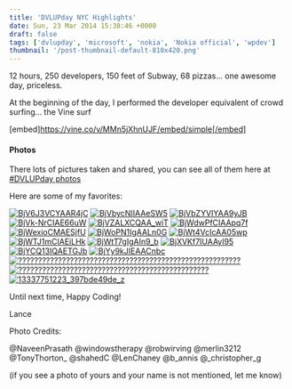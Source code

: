 ```yaml
---
title: 'DVLUPday NYC Highlights'
date: Sun, 23 Mar 2014 15:38:46 +0000
draft: false
tags: ['dvlupday', 'microsoft', 'nokia', 'Nokia official', 'wpdev']
thumbnail: '/post-thumbnail-default-810x420.png'
---
```


12 hours, 250 developers, 150 feet of Subway, 68 pizzas... one awesome day, priceless.

At the beginning of the day, I performed the developer equivalent of crowd surfing... the Vine surf

[embed]https://vine.co/v/MMn5jXhnUJF/embed/simple[/embed]

#### Photos

There lots of pictures taken and shared, you can see all of them here at [#DVLUPday photos](https://twitter.com/search?q=%23DVLUPday&mode=photos&src=taoc)

Here are some of my favorites:

[![BjV6J3VCYAAR4jC](http://nokiawpdev.files.wordpress.com/2014/03/bjv6j3vcyaar4jc1.jpg?w=700)](http://nokiawpdev.files.wordpress.com/2014/03/bjv6j3vcyaar4jc1.jpg) [![BjVbycNIIAAeSW5](http://nokiawpdev.files.wordpress.com/2014/03/bjvbycniiaaesw5.jpg?w=600)](http://nokiawpdev.files.wordpress.com/2014/03/bjvbycniiaaesw5.jpg) [![BjVbZYVIYAA9yJB](http://nokiawpdev.files.wordpress.com/2014/03/bjvbzyviyaa9yjb.jpg?w=599)](http://nokiawpdev.files.wordpress.com/2014/03/bjvbzyviyaa9yjb.jpg) [![BjVk-NrCIAE66uW](http://nokiawpdev.files.wordpress.com/2014/03/bjvk-nrciae66uw.jpg?w=576)](http://nokiawpdev.files.wordpress.com/2014/03/bjvk-nrciae66uw.jpg) [![BjVZALXCQAA_wiT](http://nokiawpdev.files.wordpress.com/2014/03/bjvzalxcqaa_wit.jpg?w=599)](http://nokiawpdev.files.wordpress.com/2014/03/bjvzalxcqaa_wit.jpg) [![BjWdwPfCIAApq7f](http://nokiawpdev.files.wordpress.com/2014/03/bjwdwpfciaapq7f.jpg?w=600)](http://nokiawpdev.files.wordpress.com/2014/03/bjwdwpfciaapq7f.jpg) [![BjWexioCMAESjfU](http://nokiawpdev.files.wordpress.com/2014/03/bjwexiocmaesjfu.jpg?w=600)](http://nokiawpdev.files.wordpress.com/2014/03/bjwexiocmaesjfu.jpg) [![BjWoPN1IgAALn0G](http://nokiawpdev.files.wordpress.com/2014/03/bjwopn1igaaln0g.jpg?w=599)](http://nokiawpdev.files.wordpress.com/2014/03/bjwopn1igaaln0g.jpg) [![BjWt4VcIcAA05wp](http://nokiawpdev.files.wordpress.com/2014/03/bjwt4vcicaa05wp.jpg?w=599)](http://nokiawpdev.files.wordpress.com/2014/03/bjwt4vcicaa05wp.jpg) [![BjWTJ1mCIAEiLHk](http://nokiawpdev.files.wordpress.com/2014/03/bjwtj1mciaeilhk.jpg?w=599)](http://nokiawpdev.files.wordpress.com/2014/03/bjwtj1mciaeilhk.jpg) [![BjWtT7gIgAIn9_b](http://nokiawpdev.files.wordpress.com/2014/03/bjwtt7gigain9_b.jpg?w=599)](http://nokiawpdev.files.wordpress.com/2014/03/bjwtt7gigain9_b.jpg) [![BjXVKf7IUAAyl95](http://nokiawpdev.files.wordpress.com/2014/03/bjxvkf7iuaayl95.jpg?w=600)](http://nokiawpdev.files.wordpress.com/2014/03/bjxvkf7iuaayl95.jpg) [![BjYCQ13IQAETGJb](http://nokiawpdev.files.wordpress.com/2014/03/bjycq13iqaetgjb.jpg?w=598)](http://nokiawpdev.files.wordpress.com/2014/03/bjycq13iqaetgjb.jpg) [![BjYy9kJIEAACnbc](http://nokiawpdev.files.wordpress.com/2014/03/bjyy9kjieaacnbc.jpg?w=598)](http://nokiawpdev.files.wordpress.com/2014/03/bjyy9kjieaacnbc.jpg) [![????????????????????????????????????????????????????????](http://nokiawpdev.files.wordpress.com/2014/03/wp_20140322_002.jpg?w=700)](http://nokiawpdev.files.wordpress.com/2014/03/wp_20140322_002.jpg) [![????????????????????????????????????????????????](http://nokiawpdev.files.wordpress.com/2014/03/wp_20140322_09_16_59_pro.jpg?w=700)](http://nokiawpdev.files.wordpress.com/2014/03/wp_20140322_09_16_59_pro.jpg) [![13337751223_397bde49de_z](http://nokiawpdev.files.wordpress.com/2014/03/13337751223_397bde49de_z.jpg?w=480)](http://nokiawpdev.files.wordpress.com/2014/03/13337751223_397bde49de_z.jpg)

Until next time, Happy Coding!

Lance

Photo Credits:

@NaveenPrasath @windowstherapy @robwirving @merlin3212 @TonyThorton_ @shahedC @LenChaney @b_annis @_christopher_g

(if you see a photo of yours and your name is not mentioned, let me know)